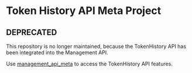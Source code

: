 # Token History API Meta Project

## DEPRECATED

This repository is no longer maintained, because the TokenHistory API has been integrated into the Management API.

Use [management_api_meta](https://github.com/process-engine/management_api_meta) to access the TokenHistory API features.
